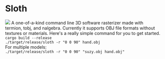 # Sloth
![](preview.gif)
A one-of-a-kind command line 3D software rasterizer made with termion, tobj, and nalgebra. Currently it 
supports OBJ file formats without textures or materials. Here's a really simple command for you to get started.    
`cargo build --release`    
`./target/release/sloth -r "0 0 90" hand.obj`    
For multiple models:   
`./target/release/sloth -r "0 0 90" "suzy.obj hand.obj"`   
